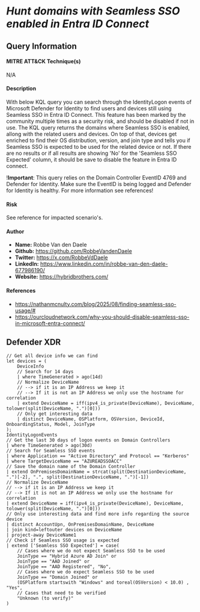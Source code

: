 # *Hunt domains with Seamless SSO enabled in Entra ID Connect*

## Query Information

#### MITRE ATT&CK Technique(s)

N/A

#### Description
With below KQL query you can search through the IdentityLogon events of Microsoft Defender for Identity to find users and devices still using Seamless SSO in Entra ID Connect. This feature has been marked by the community multiple times as a security risk, and should be disabled if not in use. The KQL query returns the domains where Seamless SSO is enabled, allong with the related users and devices. On top of that, devices get enriched to find their OS distribution, version, and join type and tells you if Seamless SSO is expected to be used for the related device or not. If there are no results or if all results are showing 'No' for the 'Seamless SSO Expected' column, it should be save to disable the feature in Entra ID connect.

!**Important**: This query relies on the Domain Controller EventID 4769 and Defender for Identity. Make sure the EventID is being logged and Defender for Identity is healthy. For more information see references!

#### Risk
See reference for impacted scenario's. 

#### Author <Optional>
- **Name:** Robbe Van den Daele
- **Github:** https://github.com/RobbeVandenDaele
- **Twitter:** https://x.com/RobbeVdDaele
- **LinkedIn:** https://www.linkedin.com/in/robbe-van-den-daele-677986190/
- **Website:** https://hybridbrothers.com/

#### References
- https://nathanmcnulty.com/blog/2025/08/finding-seamless-sso-usage/#
- https://ourcloudnetwork.com/why-you-should-disable-seamless-sso-in-microsoft-entra-connect/

## Defender XDR
```KQL
// Get all device info we can find
let devices = (
    DeviceInfo
    // Search for 14 days
    | where TimeGenerated > ago(14d)
    // Normalize DeviceName 
    // --> if it is an IP Address we keep it
    // --> If it is not an IP Address we only use the hostname for correlation
    | extend DeviceName = iff(ipv4_is_private(DeviceName), DeviceName, tolower(split(DeviceName, ".")[0]))
    // Only get interesting data
    | distinct DeviceName, OSPlatform, OSVersion, DeviceId, OnboardingStatus, Model, JoinType
);
IdentityLogonEvents
// Get the last 30 days of logon events on Domain Controllers
| where TimeGenerated > ago(30d)
// Search for Seamless SSO events
| where Application == "Active Directory" and Protocol == "Kerberos"
| where TargetDeviceName == "AZUREADSSOACC"
// Save the domain name of the Domain Controller
| extend OnPremisesDomainName = strcat(split(DestinationDeviceName, ".")[-2], ".", split(DestinationDeviceName, ".")[-1])
// Normalize DeviceName 
// --> if it is an IP Address we keep it
// --> If it is not an IP Address we only use the hostname for correlation
| extend DeviceName = iff(ipv4_is_private(DeviceName), DeviceName, tolower(split(DeviceName, ".")[0]))
// Only use interesting data and find more info regarding the source device
| distinct AccountUpn, OnPremisesDomainName, DeviceName
| join kind=leftouter devices on DeviceName 
| project-away DeviceName1
// Check if Seamless SSO usage is expected
| extend ['Seamless SSO Expected'] = case(
    // Cases where we do not expect Seamless SSO to be used
    JoinType == "Hybrid Azure AD Join" or 
    JoinType == "AAD Joined" or
    JoinType == "AAD Registered", "No",
    // Cases where we do expect Seamless SSO to be used
    JoinType == "Domain Joined" or 
    (OSPlatform startswith "Windows" and toreal(OSVersion) < 10.0) , "Yes", 
    // Cases that need to be verified
    "Unknown (to verify)"
)
```